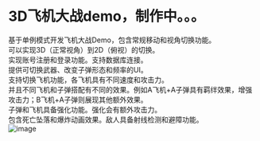 # 3D飞机大战demo，制作中。。。
基于单例模式开发飞机大战Demo，包含常规移动和视角切换功能。</br>
可以实现3D（正常视角）到2D（俯视）的切换。</br>
实现账号注册和登录功能。支持数据库连接。</br>
提供可切换武器、改变子弹形态和频率的UI。</br>
支持切换飞机功能，各飞机具有不同速度和攻击力。</br>
并且不同飞机和子弹搭配有不同的效果。例如A飞机+A子弹具有羁绊效果，增强攻击力；B飞机+A子弹则展现其他额外效果。</br>
子弹和飞机具备强化功能。强化会有额外攻击力。</br>
包含死亡坠落和爆炸动画效果。敌人具备射线检测和避障功能。</br>
![image](https://github.com/user-attachments/assets/20e7463b-132c-4b76-9c52-5dcf60dde777)

